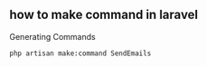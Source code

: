 ## how to make command in laravel 

Generating Commands
```bash
php artisan make:command SendEmails
```
